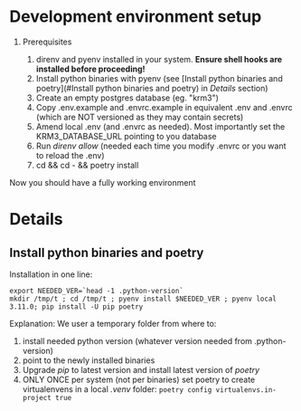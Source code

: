 # Development environment setup

1. Prerequisites

   1. direnv and pyenv installed in your system. **Ensure shell hooks are installed before proceeding!**
   1. Install python binaries with pyenv (see [Install python binaries and poetry](#Install python binaries and poetry) in _Details_ section)
   1. Create an empty postgres database (eg. "krm3")
   1. Copy .env.example and .envrc.example in equivalent .env and .envrc (which are NOT versioned as they may contain secrets)
   1. Amend local .env (and .envrc as needed). Most importantly set the KRM3_DATABASE_URL pointing to you database
   1. Run _direnv allow_ (needed each time you modify .envrc or you want to reload the .env)
   1. cd && cd - && poetry install

Now you should have a fully working environment

# Details

## Install python binaries and poetry

Installation in one line:
```shell
export NEEDED_VER=`head -1 .python-version`
mkdir /tmp/t ; cd /tmp/t ; pyenv install $NEEDED_VER ; pyenv local 3.11.0; pip install -U pip poetry
```

Explanation:
We user a temporary folder from where to:
1. install needed python version (whatever version needed from .python-version)
1. point to the newly installed binaries
1. Upgrade _pip_ to latest version and install latest version of _poetry_
1. ONLY ONCE per system (not per binaries) set poetry to create virtualenvens in a local _.venv_ folder: `poetry config virtualenvs.in-project true`
